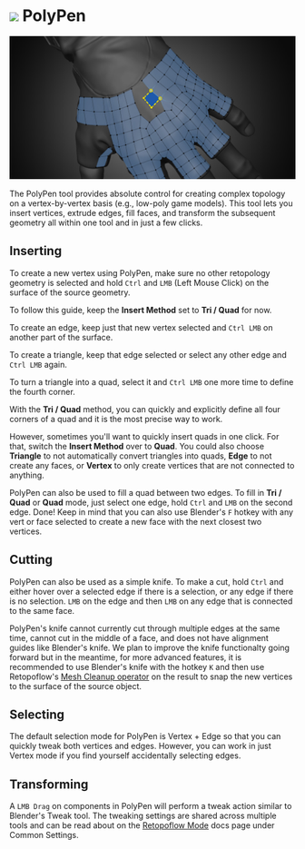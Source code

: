 # ![](/images/icons/polypen-icon.png) PolyPen

![](images/polypen.jpg)

The PolyPen tool provides absolute control for creating complex topology on a vertex-by-vertex basis (e.g., low-poly game models).
This tool lets you insert vertices, extrude edges, fill faces, and transform the subsequent geometry all within one tool and in just a few clicks.

## Inserting
<!--
| :--- | :--- | :--- |
| {{ site.data.keymaps.insert }} | : | insert geometry connected to selected geometry |
-->
To create a new vertex using PolyPen, make sure no other retopology geometry is selected and hold `Ctrl` and `LMB` (Left Mouse Click) on the surface of the source geometry.

To follow this guide, keep the **Insert Method** set to **Tri / Quad** for now.

To create an edge, keep just that new vertex selected and `Ctrl LMB` on another part of the surface.

To create a triangle, keep that edge selected or select any other edge and `Ctrl LMB` again.

To turn a triangle into a quad, select it and `Ctrl LMB` one more time to define the fourth corner.

With the **Tri / Quad** method, you can quickly and explicitly define all four corners of a quad and it is the most precise way to work.

However, sometimes you'll want to quickly insert quads in one click. For that, switch the **Insert Method** over to **Quad**. You could also choose **Triangle** to not automatically convert triangles into quads, **Edge** to not create any faces, or **Vertex** to only create vertices that are not connected to anything.

PolyPen can also be used to fill a quad between two edges. To fill in **Tri / Quad** or **Quad** mode, just select one edge, hold `Ctrl` and `LMB` on the second edge. Done! Keep in mind that you can also use Blender's `F` hotkey with any vert or face selected to create a new face with the next closest two vertices.


## Cutting

PolyPen can also be used as a simple knife. To make a cut, hold `Ctrl` and either hover over a selected edge if there is a selection, or any edge if there is no selection. `LMB` on the edge and then `LMB` on any edge that is connected to the same face.

PolyPen's knife cannot currently cut through multiple edges at the same time, cannot cut in the middle of a face, and does not have alignment guides like Blender's knife. We plan to improve the knife functionalty going forward but in the meantime, for more advanced features, it is recommended to use Blender's knife with the hotkey `K` and then use Retopoflow's [Mesh Cleanup operator](mesh_cleanup.html) on the result to snap the new vertices to the surface of the source object.

## Selecting

The default selection mode for PolyPen is Vertex + Edge so that you can quickly tweak both vertices and edges. However, you can work in just Vertex mode if you find yourself accidentally selecting edges.


## Transforming

A `LMB Drag` on components in PolyPen will perform a tweak action similar to Blender's Tweak tool. The tweaking settings are shared across multiple tools and can be read about on the [Retopoflow Mode](general.html) docs page under Common Settings.